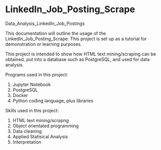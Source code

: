 # LinkedIn_Job_Posting_Scrape
Data_Analysis_LinkedIn_Job_Postings 


This documentation will outline the usage of the LinkedIn_Job_Posting_Scrape. This project is set up as a tutorial for demonstration or learning purposes. 

This project is intended to show how HTML text mining/scraping can be obtained, put into a database such as PostgreSQL, and used for data analysis.

Programs used in this project:
1. Jupyter Notebook
2. PostgreSQL
3. Docker
4. Python coding language, plus libraries

Skills used in this project:
1. HTML text mining/scrapng
2. Object orientated programming
3. Data cleaning
4. Applied Statisical Analysis
5. Interpretation
